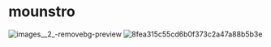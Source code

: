 # mounstro
![images__2_-removebg-preview](https://github.com/user-attachments/assets/cd67f513-822b-4700-9258-08771664bde5)
![8fea315c55cd6b0f373c2a47a88b5b3e](https://github.com/user-attachments/assets/679aa072-281a-4e9e-bb61-b3a8747838e6)
